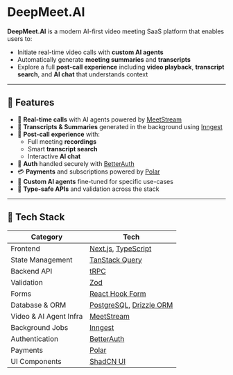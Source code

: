 # DeepMeet.AI

**DeepMeet.AI** is a modern AI-first video meeting SaaS platform that enables users to:

- Initiate real-time video calls with **custom AI agents**
- Automatically generate **meeting summaries** and **transcripts**
- Explore a full **post-call experience** including **video playback**, **transcript search**, and **AI chat** that understands context

---

## 🚀 Features

- 🔴 **Real-time calls** with AI agents powered by [MeetStream](https://meetstream.io)
- 📝 **Transcripts & Summaries** generated in the background using [Inngest](https://www.inngest.com)
- 🎥 **Post-call experience** with:
  - Full meeting **recordings**
  - Smart **transcript search**
  - Interactive **AI chat**
- 🔐 **Auth** handled securely with [BetterAuth](https://betterauth.dev)
- 💳 **Payments** and subscriptions powered by [Polar](https://polar.sh)
- 🧠 **Custom AI agents** fine-tuned for specific use-cases
- 🧪 **Type-safe APIs** and validation across the stack

---

## 🧰 Tech Stack

| Category               | Tech                                                                              |
| ---------------------- | --------------------------------------------------------------------------------- |
| Frontend               | [Next.js](https://nextjs.org), [TypeScript](https://www.typescriptlang.org)       |
| State Management       | [TanStack Query](https://tanstack.com/query)                                      |
| Backend API            | [tRPC](https://trpc.io)                                                           |
| Validation             | [Zod](https://zod.dev)                                                            |
| Forms                  | [React Hook Form](https://react-hook-form.com)                                    |
| Database & ORM         | [PostgreSQL](https://www.postgresql.org), [Drizzle ORM](https://orm.drizzle.team) |
| Video & AI Agent Infra | [MeetStream](https://meetstream.io)                                               |
| Background Jobs        | [Inngest](https://www.inngest.com)                                                |
| Authentication         | [BetterAuth](https://betterauth.dev)                                              |
| Payments               | [Polar](https://polar.sh)                                                         |
| UI Components          | [ShadCN UI](https://ui.shadcn.dev)                                                |
